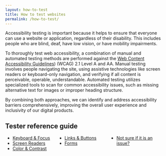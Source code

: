 ```yaml
---
layout: how-to-test
title: How to test websites
permalink: /how-to-test/
---
```


Accessibility testing is important because it helps to ensure that everyone can use a website or application, regardless of their disability. This includes people who are blind, deaf, have low vision, or have mobility impairments.

To thoroughly test web accessibility, a combination of manual and automated testing methods are performed against the [Web Content Accessibility Guidelines](https://www.w3.org/TR/WCAG21/)) (WCAG) 2.1 Level A and AA. Manual testing involves people navigating the site, using assistive technologies like screen readers or keyboard-only navigation, and verifying if all content is perceivable, operable, understandable. Automated testing utilizes specialized tools to scan for common accessibility issues, such as missing alternative text for images or improper heading structure.

By combining both approaches, we can identify and address accessibility barriers comprehensively, improving the overall user experience and inclusivity of our digital products.

## Tester reference guide
  <ul style="column-count: 3; column-gap: 20px;">
    <li>
      <a {% if page.url=="/how-to-test/keyboard-focus/" %} aria-current="page" {% endif %} {% if
        page.url=="/how-to-test/keyboard-focus/" %} class="current" {% endif %}
        href="{{ site.baseurl }}/how-to-test/keyboard-focus/">Keyboard & Focus
      </a>
    </li>
    <li>
      <a {% if page.url=="/how-to-test/screen-readers/" %} aria-current="page" {% endif %} {% if
        page.url=="/how-to-test/screen-readers/" %} class="current" {% endif %}
        href="{{ site.baseurl }}/how-to-test/screen-readers/">Screen Readers
      </a>
    </li>
    <li>
      <a {% if page.url=="/how-to-test/color-contrast/" %} aria-current="page" {% endif %} {% if
        page.url=="/how-to-test/color-contrast/" %} class="current" {% endif %}
        href="{{ site.baseurl }}/how-to-test/color-contrast/">Color & Contrast
      </a>
    </li>
    <li>
      <a href="#">Links & Buttons</a>
    </li>
    <!-- <li>
      <a href="#">Images</a>
    </li>
    <li>
      <a href="#">Multimedia</a>
    </li>
    <li>
      <a href="#">Content Structure</a>
    </li>
    -->
    <li>
      <a href="#">Forms</a>
    </li>
    <!-- 
    <li>
      <a href="#">Tables</a>
    </li>
    <li>
      <a href="#">Page Titles / Language</a>
    </li>
    <li>
      <a href="#">Dialogs</a>
    </li>
    --> 
    <li>
      <a href="/how-to-test/not-sure-if-it-is-an-issue/">Not sure if it is an issue?</a>
    </li>
    <!-- 
    <li>
      <a href="/testing-tools/">Testing Tools</a>
    </li>
    -->
  </ul>
